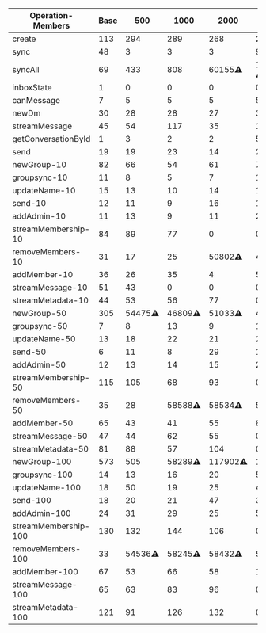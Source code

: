 | Operation-Members    | Base | 500     | 1000    | 2000     | 5000      | 10000    | Min | Max    | Increase |
| -------------------- | ---- | ------- | ------- | -------- | --------- | -------- | --- | ------ | -------- |
| create               | 113  | 294     | 289     | 268      | 234       | 245      | 113 | 294    | 3x       |
| sync                 | 48   | 3       | 3       | 3        | 96        | 34       | 3   | 96     | 37x      |
| syncAll              | 69   | 433     | 808     | 60155⚠️  | 122604-⚠️ | 300978⚠️ | 69  | 300978 | 4334x 🚨 |
| inboxState           | 1    | 0       | 0       | 0        | 0         | 0        | 0   | 1      | 2x       |
| canMessage           | 7    | 5       | 5       | 5        | 5         | 5        | 5   | 7      | 1x       |
| newDm                | 30   | 28      | 28      | 27       | 31        | 41       | 27  | 41     | 2x       |
| streamMessage        | 45   | 54      | 117     | 35       | 110       | 102      | 35  | 117    | 3x       |
| getConversationById  | 1    | 3       | 2       | 2        | 5         | 11       | 1   | 11     | 11x      |
| send                 | 19   | 19      | 23      | 14       | 28        | 17       | 14  | 28     | 2x       |
| newGroup-10          | 82   | 66      | 54      | 61       | 74        | 54       | 54  | 82     | 2x       |
| groupsync-10         | 11   | 8       | 5       | 7        | 10        | 14       | 5   | 14     | 3x       |
| updateName-10        | 15   | 13      | 10      | 14       | 14        | 15       | 10  | 15     | 2x       |
| send-10              | 12   | 11      | 9       | 16       | 15        | 18       | 9   | 18     | 2x       |
| addAdmin-10          | 11   | 13      | 9       | 11       | 24        | 10       | 9   | 24     | 3x       |
| streamMembership-10  | 84   | 89      | 77      | 0        | 0         | 0        | 0   | 89     | 1x       |
| removeMembers-10     | 31   | 17      | 25      | 50802⚠️  | 48481⚠️   | 43058⚠️  | 17  | 50802  | 2917x 🚨 |
| addMember-10         | 36   | 26      | 35      | 4        | 5         | 4        | 4   | 36     | 10x      |
| streamMessage-10     | 51   | 43      | 0       | 0        | 0         | 0        | 0   | 51     | 1x       |
| streamMetadata-10    | 44   | 53      | 56      | 77       | 0         | 0        | 0   | 77     | 1x       |
| newGroup-50          | 305  | 54475⚠️ | 46809⚠️ | 51033⚠️  | 44028⚠️   | 43968⚠️  | 305 | 54475  | 179x🚨   |
| groupsync-50         | 7    | 8       | 13      | 9        | 11        | 59774⚠️  | 7   | 59774  | 8852x🚨  |
| updateName-50        | 13   | 18      | 22      | 21       | 20        | 28       | 13  | 28     | 2x       |
| send-50              | 6    | 11      | 8       | 29       | 15        | 20       | 6   | 29     | 5x       |
| addAdmin-50          | 12   | 13      | 14      | 15       | 25        | 34       | 12  | 34     | 3x       |
| streamMembership-50  | 115  | 105     | 68      | 93       | 0         | 0        | 0   | 115    | 1x       |
| removeMembers-50     | 35   | 28      | 58588⚠️ | 58534⚠️  | 51624⚠️   | 51796⚠️  | 28  | 58588  | 2064x🚨  |
| addMember-50         | 65   | 43      | 41      | 55       | 8         | 7        | 7   | 65     | 9x       |
| streamMessage-50     | 47   | 44      | 62      | 55       | 0         | 0        | 0   | 62     | 1x       |
| streamMetadata-50    | 81   | 88      | 57      | 104      | 0         | 0        | 0   | 104    | 1x       |
| newGroup-100         | 573  | 505     | 58289⚠️ | 117902⚠️ | 104110⚠️  | 164069⚠️ | 505 | 164069 | 325x🚨   |
| groupsync-100        | 14   | 13      | 16      | 20       | 59665⚠️   | 59705⚠️  | 13  | 59705  | 4596x🚨  |
| updateName-100       | 18   | 50      | 19      | 25       | 44        | 30       | 18  | 50     | 3x       |
| send-100             | 18   | 20      | 21      | 47       | 38        | 37       | 18  | 47     | 3x       |
| addAdmin-100         | 24   | 31      | 29      | 25       | 58        | 28       | 24  | 58     | 2x       |
| streamMembership-100 | 130  | 132     | 144     | 106      | 0         | 0        | 0   | 144    | 1x       |
| removeMembers-100    | 33   | 54536⚠️ | 58245⚠️ | 58432⚠️  | 51752⚠️   | 51750⚠️  | 33  | 58432  | 1764x🚨  |
| addMember-100        | 67   | 53      | 66      | 58       | 10        | 9        | 9   | 67     | 7x       |
| streamMessage-100    | 65   | 63      | 83      | 96       | 0         | 0        | 0   | 96     | 1x       |
| streamMetadata-100   | 121  | 91      | 126     | 132      | 0         | 0        | 0   | 132    | 1x       |
